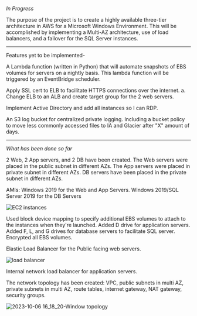 *In Progress*

The purpose of the project is to create a highly available three-tier architecture in AWS for a Microsoft Windows Environment. This will be accomplished by implementing a Multi-AZ architecture, use of load balancers, and a failover for the SQL Server instances. 

-------------------------------------------------------------------------------------

Features yet to be implemented-



A Lambda function (written in Python) that will automate snapshots of EBS volumes for servers on a nightly basis. This lambda function will be triggered by an EventBridge scheduler. 



Apply SSL cert to ELB to facilitate HTTPS connections over the internet. 
    a. Change ELB to an ALB and create target group for the 2 web servers.



Implement Active Directory and add all instances so I can RDP.  


An S3 log bucket for centralized private logging. Including a bucket policy to move less commonly accessed files to IA and Glacier after "X" amount of days. 


----------------------------------------------------------------------------


*What has been done so far*

2 Web, 2 App servers, and 2 DB have been created. The Web servers were placed in the public subnet in different AZs. The App servers were placed in private subnet in different AZs. DB servers have been placed in the private subnet in different AZs. 

AMIs: Windows 2019 for the Web and App Servers. Windows 2019/SQL Server 2019 for the DB Servers

![EC2 instances](https://github.com/jklemens90/Terraform/assets/95970840/28cd2568-543c-4e58-a59c-de640a45d359)



Used block device mapping to specify additional EBS volumes to attach to the instances when they're launched. Added D drive for application servers. Added F, L, and G drives for database servers to facilitate SQL server. Encrypted all EBS volumes. 
 




Elastic Load Balancer for the Public facing web servers. 

![load balancer](https://github.com/jklemens90/Terraform/assets/95970840/7f65ac19-497d-4977-9e92-6d8c0e29e5a6)



Internal network load balancer for application servers.



The network topology has been created: VPC, public subnets in multi AZ, private subnets in multi AZ, route tables, internet gateway, NAT gateway, security groups. 


![2023-10-06 16_18_20-Window topology](https://github.com/jklemens90/Terraform/assets/95970840/00997971-65d2-4b2b-bd7c-da86f6b3c3b0)






